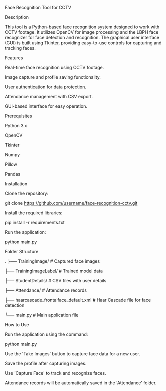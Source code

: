 Face Recognition Tool for CCTV

Description

This tool is a Python-based face recognition system designed to work with CCTV footage. It utilizes OpenCV for image processing and the LBPH face recognizer for face detection and recognition. The graphical user interface (GUI) is built using Tkinter, providing easy-to-use controls for capturing and tracking faces.

Features

Real-time face recognition using CCTV footage.

Image capture and profile saving functionality.

User authentication for data protection.

Attendance management with CSV export.

GUI-based interface for easy operation.

Prerequisites

Python 3.x

OpenCV

Tkinter

Numpy

Pillow

Pandas

Installation

Clone the repository:

git clone https://github.com/username/face-recognition-cctv.git

Install the required libraries:

pip install -r requirements.txt

Run the application:

python main.py

Folder Structure

.
├── TrainingImage/             # Captured face images

├── TrainingImageLabel/        # Trained model data

├── StudentDetails/            # CSV files with user details

├── Attendance/                # Attendance records

├── haarcascade_frontalface_default.xml # Haar Cascade file for face detection

└── main.py                    # Main application file

How to Use

Run the application using the command:

python main.py

Use the 'Take Images' button to capture face data for a new user.      

Save the profile after capturing images.

Use 'Capture Face' to track and recognize faces.

Attendance records will be automatically saved in the 'Attendance' folder.

